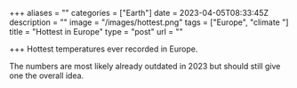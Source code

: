 +++
aliases = ""
categories = ["Earth"]
date = 2023-04-05T08:33:45Z
description = ""
image = "/images/hottest.png"
tags = ["Europe", "climate "]
title = "Hottest in Europe"
type = "post"
url = ""

+++
Hottest temperatures ever recorded in Europe.

The numbers are most likely already outdated in 2023 but should still give one  the overall idea. 